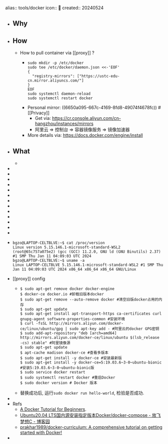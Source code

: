 alias:: tools/docker
icon:: 🐳
created:: 20240524

- ## Why
- ## How
  - How to pull container via [[proxy]] ?
    - ```shell
      sudo mkdir -p /etc/docker
      sudo tee /etc/docker/daemon.json <<-'EOF'
      {
        "registry-mirrors": ["https://ustc-edu-cn.mirror.aliyuncs.com/"]
      }
      EOF
      sudo systemctl daemon-reload
      sudo systemctl restart docker
      ```
    - Personal mirror: ((6650a095-667c-4169-8fd8-49074f4678fc)) #[[Privacy]]
      - Get via: https://cr.console.aliyun.com/cn-hangzhou/instances/mirrors
      - 阿里云 => 控制台 => 容器镜像服务 => 镜像加速器
    - More details via: https://docs.docker.com/engine/install
- ## What
  -
-
-
-
-
-
-
-
-
-
-
-
-
-
- ```
  bgzo@LAPTOP-CELTBLVE:~$ cat /proc/version
  Linux version 5.15.146.1-microsoft-standard-WSL2 (root@65c757a075e2) (gcc (GCC) 11.2.0, GNU ld (GNU Binutils) 2.37) #1 SMP Thu Jan 11 04:09:03 UTC 2024
  bgzo@LAPTOP-CELTBLVE:~$ uname -a
  Linux LAPTOP-CELTBLVE 5.15.146.1-microsoft-standard-WSL2 #1 SMP Thu Jan 11 04:09:03 UTC 2024 x86_64 x86_64 x86_64 GNU/Linux
  ```
- [[proxy]] config
  - ```shell
    $ sudo apt-get remove docker docker-engine
    $ docker-ce docker.io #卸载旧版本docker
    $ sudo apt-get remove --auto-remove docker #清空旧版docker占用的内存
    $ sudo apt-get update
    $ sudo apt-get install apt-transport-https ca-certificates curl gnupg-agent software-properties-common #安装环境
    $ curl -fsSL http://mirrors.aliyun.com/docker-ce/linux/ubuntu/gpg | sudo apt-key add - #阿里云的docker GPG密钥
    $ sudo add-apt-repository "deb [arch=amd64] http://mirrors.aliyun.com/docker-ce/linux/ubuntu $(lsb_release -cs) stable" #阿里镜像源
    $ sudo apt-get update
    $ apt-cache madison docker-ce #查看多版本
    $ sudo apt-get install -y docker-ce #安装最新版
    $ sudo apt-get install -y docker-ce=5:19.03.6~3-0~ubuntu-bionic #安装5:19.03.6~3-0~ubuntu-bionic版
    $ sudo service docker restart
    $ sudo systemctl restart docker #重启Docker
    $ sudo docker version # Docker 版本
    ```
  - 替换成功后, 运行`sudo docker run hello-world`, 检验是否成功.
-
- Refs
  - [A Docker Tutorial for Beginners](https://docker-curriculum.com/#introduction).
  - [Ubuntu20.04 LTS国内源安装指定版本Docker/docker-compose - 放飞梦想C - 博客园](https://www.cnblogs.com/chengmf/p/13122013.html)
  - [prakhar1989/docker-curriculum: A comprehensive tutorial on getting started with Docker!](https://github.com/prakhar1989/docker-curriculum)
-